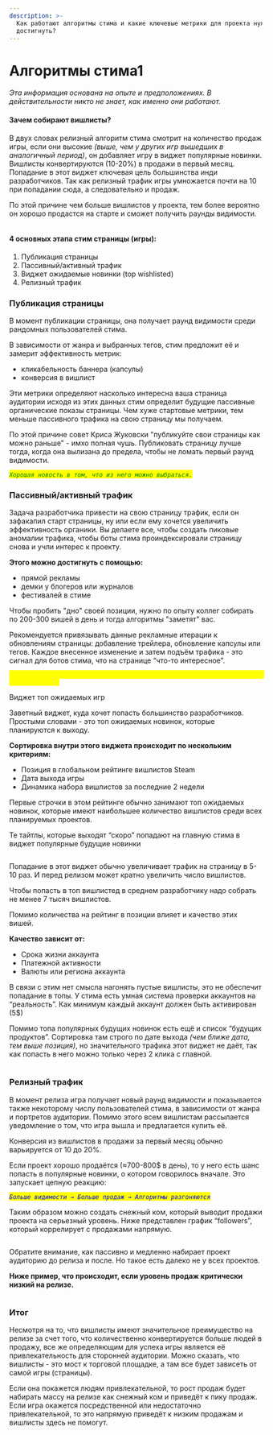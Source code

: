```yaml
---
description: >-
  Как работают алгоритмы стима и какие ключевые метрики для проекта нужно
  достигнуть?
---
```


# Алгоритмы стима1

_Эта информация основана на опыте и предположениях. В действительности никто не знает, как именно они работают._

#### **Зачем собирают вишлисты?**

В двух словах релизный алгоритм стима смотрит на количество продаж игры, если они высокие _(выше, чем у других игр вышедших в аналогичный период)_, он добавляет игру в виджет популярные новинки. Вишлисты конвертируются (10-20%) в продажи в первый месяц. Попадание в этот виджет ключевая цель большинства инди разработчиков. Так как релизный трафик игры умножается почти на 10 при попадании сюда, а следовательно и продаж.

По этой причине чем больше вишлистов у проекта, тем более вероятно он хорошо продастся на старте и сможет получить раунды видимости.

<figure><img src="../.gitbook/assets/image (116).png" alt=""><figcaption></figcaption></figure>

#### **4 основных этапа стим страницы (игры):**

1. Публикация страницы
2. Пассивный/активный трафик
3. Виджет ожидаемые новинки (top wishlisted)
4. Релизный трафик

### Публикация страницы

В момент публикации страницы, она получает раунд видимости среди рандомных пользователей стима.

В зависимости от жанра и выбранных тегов, стим предложит её и замерит эффективность метрик:

* кликабельность баннера (капсулы)
* конверсия в вишлист

Эти метрики определяют насколько интересна ваша страница аудитории исходя из этих данных стим определит будущие пассивные органические показы страницы. Чем хуже стартовые метрики, тем меньше пассивного трафика на свою страницу мы получаем.

По этой причине совет Криса Жуковски "публикуйте свои страницы как можно раньше" - имхо полная чушь. Публиковать страницу лучше тогда, когда она вылизана до предела, чтобы не ломать первый раунд видимости.

_<mark style="color:green;">`Хорошая новость в том, что из него можно выбраться.`</mark>_

### Пассивный/активный трафик

Задача разработчика привести на свою страницу трафик, если он зафакапил старт страницы, ну или если ему хочется увеличить эффективность органики. Вы делаете все, чтобы создать пиковые аномалии трафика, чтобы боты стима проиндексировали страницу снова и учли интерес к проекту.

**Этого можно достигнуть с помощью:**

* прямой рекламы
* демки у блогеров или журналов
* фестивалей в стиме

Чтобы пробить "дно" своей позиции, нужно по опыту коллег собирать по 200-300 вишей в день и тогда алгоритмы "заметят" вас.

Рекомендуется привязывать данные рекламные итерации к обновлениям страницы: добавление трейлера, обновление капсулы или тегов. Каждое внесенное изменение и затем подъём трафика - это сигнал для ботов стима, что на странице “что-то интересное”.

_<mark style="color:yellow;">`Но плохая новость в том, что принести на страницу 200-300 вишей в день та ещё задача.`</mark>_

Виджет топ ожидаемых игр



Заветный виджет, куда хочет попасть большинство разработчиков. Простыми словами - это топ ожидаемых новинок, которые планируются к выходу.

**Сортировка внутри этого виджета происходит по нескольким критериям:**

* Позиция в глобальном рейтинге вишлистов Steam
* Дата выхода игры
* Динамика набора вишлистов за последние 2 недели

Первые строчки в этом рейтинге обычно занимают топ ожидаемых новинок, которые имеют наибольшее количество вишлистов среди всех планируемых проектов.

Те тайтлы, которые выходят “скоро” попадают на главную стима в виджет популярные будущие новинки



<figure><img src="../.gitbook/assets/image (117).png" alt=""><figcaption></figcaption></figure>

Попадание в этот виджет обычно увеличивает трафик на страницу в 5-10 раз. И перед релизом может кратно увеличить число вишлистов.

Чтобы попасть в топ вишлистед в среднем разработчику надо собрать не менее 7 тысяч вишлистов.

Помимо количества на рейтинг в позиции влияет и качество этих вишей.

**Качество зависит от:**

* Срока жизни аккаунта
* Платежной активности
* Валюты или региона аккаунта

В связи с этим нет смысла нагонять пустые вишлисты, это не обеспечит попадание в топы. У стима есть умная система проверки аккаунтов на “реальность”. Как минимум каждый аккаунт должен быть активирован (5$)

Помимо топа популярных будущих новинок есть ещё и список “будущих продуктов”. Сортировка там строго по дате выхода _(чем ближе дата, тем выше позиция)_, но значительного трафика этот виджет не даёт, так как попасть в него можно только через 2 клика с главной.

<figure><img src="../.gitbook/assets/image (118).png" alt=""><figcaption></figcaption></figure>

### Релизный трафик

В момент релиза игра получает новый раунд видимости и показывается также некоторому числу пользователей стима, в зависимости от жанра и портретов аудитории. Помимо этого всем вишлистам рассылается уведомление о том, что игра вышла и предлагается купить её.

Конверсия из вишлистов в продажи за первый месяц обычно варьируется от 10 до 20%.

Если проект хорошо продаётся (≈700-800$ в день), то у него есть шанс попасть в популярные новинки, о котором говорилось вначале. Это запускает цепную реакцию:

_<mark style="color:blue;">`Больше видимости → Больше продаж → Алгоритмы разгоняются`</mark>_

Таким образом можно создать снежный ком, который выводит продажи проекта на серьезный уровень. Ниже представлен график “followers”, который коррелирует с продажами напрямую.

<figure><img src="../.gitbook/assets/image (119).png" alt=""><figcaption></figcaption></figure>

Обратите внимание, как пассивно и медленно набирает проект аудиторию до релиза и после. Но такое есть далеко не у всех проектов.

**Ниже пример, что происходит, если уровень продаж критически низкий на релизе.**

<figure><img src="../.gitbook/assets/image (120).png" alt=""><figcaption></figcaption></figure>

### Итог

Несмотря на то, что вишлисты имеют значительное преимущество на релизе за счет того, что количественно конвертируется больше людей в продажу, все же определяющим для успеха игры является её привлекательность для сторонней аудитории. Можно сказать, что вишлисты - это мост к торговой площадке, а там все будет зависеть от самой игры (страницы).

Если она покажется людям привлекательной, то рост продаж будет набирать массу на релизе как снежный ком и приведёт к пику продаж. Если игра окажется посредственной или недостаточно привлекательной, то это напрямую приведёт к низким продажам и вишлисты здесь не помогут.
